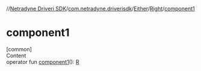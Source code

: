 //[Netradyne Driveri SDK](../../../index.md)/[com.netradyne.driverisdk](../../index.md)/[Either](../index.md)/[Right](index.md)/[component1](component1.md)



# component1  
[common]  
Content  
operator fun [component1](component1.md)(): [R](index.md)  



